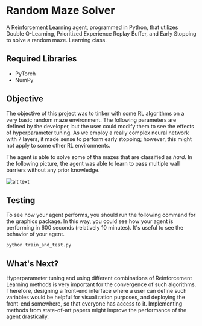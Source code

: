 # Random Maze Solver
A Reinforcement Learning agent, programmed in Python, that utilizes Double Q-Learning, 
Prioritized Experience Replay Buffer, and Early Stopping to solve a random maze. 
Learning class.

## Required Libraries
* PyTorch
* NumPy

## Objective

The objective of this project was to tinker with some RL algorithms on a very basic random maze environment. The following 
parameters are defined by the developer, but the user could modify them to see the effects of hyperparameter tuning. As 
we employ a really complex neural network with 7 layers, it made sense to perform early stopping; however, this might not
apply to some other RL environments. 

The agent is able to solve some of tha mazes that are classified as *hard*. In the following picture, the agent was able to
learn to pass multiple wall barriers without any prior knowledge.

![alt text](/Users/altantutar/Desktop/github/Random_Maze_Solver/images/solved_maze.png)

## Testing

To see how your agent performs, you should run the following command for the graphics package. In this way, you could see how your agent is performing in 600 seconds (relatively 10 minutes). It's useful to see the behavior of your agent.

```shell
python train_and_test.py
```

## What's Next?

Hyperparameter tuning and using different combinations of Reinforcement Learning methods is very important for the convergence of such algorithms. Therefore, designing a front-end interface where a user can define such variables would be helpful for visualization purposes, and deploying the front-end somewhere, so that everyone has access to it. Implementing methods from state-of-art papers might improve the performance of the agent drastically. 
